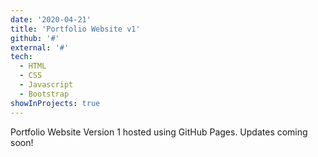 ```yaml
---
date: '2020-04-21'
title: 'Portfolio Website v1'
github: '#'
external: '#'
tech:
  - HTML
  - CSS
  - Javascript
  - Bootstrap
showInProjects: true
---
```


Portfolio Website Version 1 hosted using GitHub Pages. Updates coming soon!
